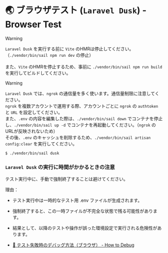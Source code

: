 # 🌏 ブラウザテスト (`Laravel Dusk`) - Browser Test

> [!WARNING]
> `Laravel Dusk` を実行する前に `Vite` のHMRは停止してください。<br>
> （`./vendor/bin/sail npm run dev` の停止）<br>
> <br>
> また、`Vite` のHMRを停止するため、事前に `./vendor/bin/sail npm run build` を実行してビルドしてください。

> [!WARNING]
> `Laravel Dusk` では、`ngrok` の通信量を多く使います。通信量制限に注意してください。<br>
> `ngrok` を複数アカウントで運用する際、アカウントごとに `ngrok` の `authtoken` と `URL` を設定してください。<br>
> また、`.env` の内容を編集した際は、`./vendor/bin/sail down` でコンテナを停止し、`./vendor/bin/sail up -d` でコンテナを再起動してください。（`ngrok` のURLが反映されないため）<br>
> その後、`.env` のキャッシュを削除するため、`./vendor/bin/sail artisan config:clear` を実行してください。

```bash
$ ./vendor/bin/sail dusk
```

### `Laravel Dusk` の実行に時間がかかるときの注意

テスト実行中に、手動で強制終了することは避けてください。

理由：

- テスト実行中は一時的なテスト用 .env ファイルが生成されます。
- 強制終了すると、この一時ファイルが不完全な状態で残る可能性があります。
- 結果として、以降のテストや操作が誤った環境設定で実行される危険性があります。

- [🐛 テスト失敗時のデバッグ方法（ブラウザ） - How to Debug](/docs/cicd/test/faq/browser-test.md)
